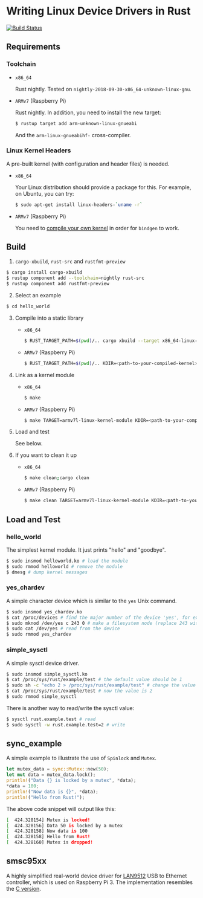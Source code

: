 # Writing Linux Device Drivers in Rust
[![Build Status](https://travis-ci.com/lizhuohua/linux-kernel-module-rust.svg?token=gQ3MGp1DXsVespCpQBDg&branch=master)](https://travis-ci.com/lizhuohua/linux-kernel-module-rust)
## Requirements

### Toolchain

* `x86_64`

    Rust nightly. Tested on `nightly-2018-09-30-x86_64-unknown-linux-gnu`.

* `ARMv7` (Raspberry Pi)

    Rust nightly. In addition,  you need to install the new target:
    ```bash
    $ rustup target add arm-unknown-linux-gnueabi
    ```
    And the `arm-linux-gnueabihf-` cross-compiler.

### Linux Kernel Headers

A pre-built kernel (with configuration and header files) is needed.

* `x86_64`

    Your Linux distribution should provide a package for this. For example, on Ubuntu, you can try:
    ```bash
    $ sudo apt-get install linux-headers-`uname -r`
    ```

* `ARMv7` (Raspberry Pi)

    You need to [compile your own kernel](https://www.raspberrypi.org/documentation/linux/kernel/building.md) in order for `bindgen` to work.

## Build

1. `cargo-xbuild`, `rust-src` and `rustfmt-preview`
```bash
$ cargo install cargo-xbuild
$ rustup component add --toolchain=nightly rust-src
$ rustup component add rustfmt-preview
```
2. Select an example
```bash
$ cd hello_world
```
3. Compile into a static library
    * `x86_64`
        ```bash
        $ RUST_TARGET_PATH=$(pwd)/.. cargo xbuild --target x86_64-linux-kernel-module
        ```
    * `ARMv7` (Raspberry Pi)
        ```bash
        $ RUST_TARGET_PATH=$(pwd)/.. KDIR=<path-to-your-compiled-kernel> cargo xbuild --target armv7l-linux-kernel-module
        ```
4. Link as a kernel module
    * `x86_64`
        ```bash
        $ make
        ```
    * `ARMv7` (Raspberry Pi)
        ```bash
        $ make TARGET=armv7l-linux-kernel-module KDIR=<path-to-your-compiled-kernel> CROSS=arm-linux-gnueabihf-
        ```
5. Load and test

    See below.
6. If you want to clean it up
    * `x86_64`
        ```bash
        $ make clean;cargo clean
        ```
    * `ARMv7` (Raspberry Pi)
        ```bash
        $ make clean TARGET=armv7l-linux-kernel-module KDIR=<path-to-your-compiled-kernel> CROSS=arm-linux-gnueabihf-;cargo clean
        ```

## Load and Test

### hello_world
The simplest kernel module. It just prints "hello" and "goodbye".
```bash
$ sudo insmod helloworld.ko # load the module
$ sudo rmmod helloworld # remove the module
$ dmesg # dump kernel messages
```

### yes_chardev
A simple character device which is similar to the `yes` Unix command.
```bash
$ sudo insmod yes_chardev.ko
$ cat /proc/devices # find the major number of the device 'yes', for example, 243
$ sudo mknod /dev/yes c 243 0 # make a filesystem node (replace 243 with your own major number)
$ sudo cat /dev/yes # read from the device
$ sudo rmmod yes_chardev
```

### simple_sysctl
A simple sysctl device driver.
```bash
$ sudo insmod simple_sysctl.ko
$ cat /proc/sys/rust/example/test # the default value should be 1
$ sudo sh -c "echo 2 > /proc/sys/rust/example/test" # change the value
$ cat /proc/sys/rust/example/test # now the value is 2
$ sudo rmmod simple_sysctl
```
There is another way to read/write the sysctl value:
```bash
$ sysctl rust.example.test # read
$ sudo sysctl -w rust.example.test=2 # write
```

## sync_example
A simple example to illustrate the use of `Spinlock` and `Mutex`.
```rust
let mutex_data = sync::Mutex::new(50);
let mut data = mutex_data.lock();
println!("Data {} is locked by a mutex", *data);
*data = 100;
println!("Now data is {}", *data);
println!("Hello from Rust!");
```
The above code snippet will output like this:
```bash
[  424.328154] Mutex is locked!
[  424.328156] Data 50 is locked by a mutex
[  424.328158] Now data is 100
[  424.328158] Hello from Rust!
[  424.328160] Mutex is dropped!
```

## smsc95xx
A highly simplified real-world device driver for [LAN9512](https://www.microchip.com/datasheet/LAN9512) USB to Ethernet controller, which is used on Raspberry Pi 3. The implementation resembles the [C version](https://github.com/torvalds/linux/blob/master/drivers/net/usb/smsc95xx.c).

